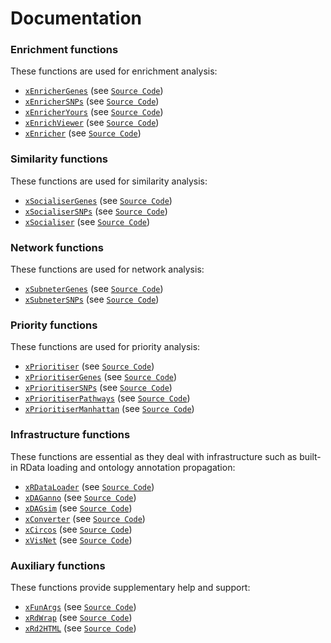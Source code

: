 # Documentation 

### Enrichment functions
These functions are used for enrichment analysis:
>
* [`xEnricherGenes`](https://rawgit.com/hfang-bristol/XGR/master/inst/xEnricherGenes.html) (see [`Source Code`](https://github.com/hfang-bristol/XGR/blob/master/R/xEnricherGenes.r))
* [`xEnricherSNPs`](https://rawgit.com/hfang-bristol/XGR/master/inst/xEnricherSNPs.html) (see [`Source Code`](https://github.com/hfang-bristol/XGR/blob/master/R/xEnricherSNPs.r))
* [`xEnricherYours`](https://rawgit.com/hfang-bristol/XGR/master/inst/xEnricherYours.html) (see [`Source Code`](https://github.com/hfang-bristol/XGR/blob/master/R/xEnricherYours.r))
* [`xEnrichViewer`](https://rawgit.com/hfang-bristol/XGR/master/inst/xEnrichViewer.html) (see [`Source Code`](https://github.com/hfang-bristol/XGR/blob/master/R/xEnrichViewer.r))
* [`xEnricher`](https://rawgit.com/hfang-bristol/XGR/master/inst/xEnricher.html) (see [`Source Code`](https://github.com/hfang-bristol/XGR/blob/master/R/xEnricher.r))

### Similarity functions
These functions are used for similarity analysis:
>
* [`xSocialiserGenes`](https://rawgit.com/hfang-bristol/XGR/master/inst/xSocialiserGenes.html) (see [`Source Code`](https://github.com/hfang-bristol/XGR/blob/master/R/xSocialiserGenes.r))
* [`xSocialiserSNPs`](https://rawgit.com/hfang-bristol/XGR/master/inst/xSocialiserSNPs.html) (see [`Source Code`](https://github.com/hfang-bristol/XGR/blob/master/R/xSocialiserSNPs.r))
* [`xSocialiser`](https://rawgit.com/hfang-bristol/XGR/master/inst/xSocialiser.html) (see [`Source Code`](https://github.com/hfang-bristol/XGR/blob/master/R/xSocialiser.r))

### Network functions
These functions are used for network analysis:
>
* [`xSubneterGenes`](https://rawgit.com/hfang-bristol/XGR/master/inst/xSubneterGenes.html) (see [`Source Code`](https://github.com/hfang-bristol/XGR/blob/master/R/xSubneterGenes.r))
* [`xSubneterSNPs`](https://rawgit.com/hfang-bristol/XGR/master/inst/xSubneterSNPs.html) (see [`Source Code`](https://github.com/hfang-bristol/XGR/blob/master/R/xSubneterSNPs.r))

### Priority functions
These functions are used for priority analysis:
>
* [`xPrioritiser`](https://rawgit.com/hfang-bristol/XGR/master/inst/xPrioritiser.html) (see [`Source Code`](https://github.com/hfang-bristol/XGR/blob/master/R/xPrioritiser.r))
* [`xPrioritiserGenes`](https://rawgit.com/hfang-bristol/XGR/master/inst/xPrioritiserGenes.html) (see [`Source Code`](https://github.com/hfang-bristol/XGR/blob/master/R/xPrioritiserGenes.r))
* [`xPrioritiserSNPs`](https://rawgit.com/hfang-bristol/XGR/master/inst/xPrioritiserSNPs.html) (see [`Source Code`](https://github.com/hfang-bristol/XGR/blob/master/R/xPrioritiserSNPs.r))
* [`xPrioritiserPathways`](https://rawgit.com/hfang-bristol/XGR/master/inst/xPrioritiserPathways.html) (see [`Source Code`](https://github.com/hfang-bristol/XGR/blob/master/R/xPrioritiserPathways.r))
* [`xPrioritiserManhattan`](https://rawgit.com/hfang-bristol/XGR/master/inst/xPrioritiserManhattan.html) (see [`Source Code`](https://github.com/hfang-bristol/XGR/blob/master/R/xPrioritiserManhattan.r))

### Infrastructure functions
These functions are essential as they deal with infrastructure such as built-in RData loading and ontology annotation propagation:
>
* [`xRDataLoader`](https://rawgit.com/hfang-bristol/XGR/master/inst/xRDataLoader.html) (see [`Source Code`](https://github.com/hfang-bristol/XGR/blob/master/R/xRDataLoader.r))
* [`xDAGanno`](https://rawgit.com/hfang-bristol/XGR/master/inst/xDAGanno.html) (see [`Source Code`](https://github.com/hfang-bristol/XGR/blob/master/R/xDAGanno.r))
* [`xDAGsim`](https://rawgit.com/hfang-bristol/XGR/master/inst/xDAGsim.html) (see [`Source Code`](https://github.com/hfang-bristol/XGR/blob/master/R/xDAGsim.r))
* [`xConverter`](https://rawgit.com/hfang-bristol/XGR/master/inst/xConverter.html) (see [`Source Code`](https://github.com/hfang-bristol/XGR/blob/master/R/xConverter.r))
* [`xCircos`](https://rawgit.com/hfang-bristol/XGR/master/inst/xCircos.html) (see [`Source Code`](https://github.com/hfang-bristol/XGR/blob/master/R/xCircos.r))
* [`xVisNet`](https://rawgit.com/hfang-bristol/XGR/master/inst/xVisNet.html) (see [`Source Code`](https://github.com/hfang-bristol/XGR/blob/master/R/xVisNet.r))

### Auxiliary functions
These functions provide supplementary help and support:
>
* [`xFunArgs`](https://rawgit.com/hfang-bristol/XGR/master/inst/xFunArgs.html) (see [`Source Code`](https://github.com/hfang-bristol/XGR/blob/master/R/xFunArgs.r))
* [`xRdWrap`](https://rawgit.com/hfang-bristol/XGR/master/inst/xRdWrap.html) (see [`Source Code`](https://github.com/hfang-bristol/XGR/blob/master/R/xRdWrap.r))
* [`xRd2HTML`](https://rawgit.com/hfang-bristol/XGR/master/inst/xRd2HTML.html) (see [`Source Code`](https://github.com/hfang-bristol/XGR/blob/master/R/xRd2HTML.r))
